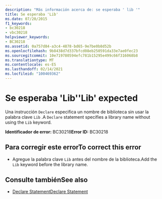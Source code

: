 ```yaml
---
description: "Más información acerca de: se esperaba ' lib '"
title: Se esperaba 'Lib'
ms.date: 07/20/2015
f1_keywords:
- bc30218
- vbc30218
helpviewer_keywords:
- BC30218
ms.assetid: 0a757d84-a3c4-4878-bd65-9e7be0b8d52b
ms.openlocfilehash: 9b8438d7d337bfcd08eb250591da33e7ae0fec23
ms.sourcegitcommit: 10e719780594efc781b15295e499c66f316068b8
ms.translationtype: MT
ms.contentlocale: es-ES
ms.lasthandoff: 02/14/2021
ms.locfileid: "100469362"
---
```

# <a name="lib-expected"></a><span data-ttu-id="2f785-103">Se esperaba 'Lib'</span><span class="sxs-lookup"><span data-stu-id="2f785-103">'Lib' expected</span></span>

<span data-ttu-id="2f785-104">Una instrucción `Declare` especifica un nombre de biblioteca sin usar la palabra clave `Lib` .</span><span class="sxs-lookup"><span data-stu-id="2f785-104">A `Declare` statement specifies a library name without using the `Lib` keyword.</span></span>  
  
 <span data-ttu-id="2f785-105">**Identificador de error:** BC30218</span><span class="sxs-lookup"><span data-stu-id="2f785-105">**Error ID:** BC30218</span></span>  
  
## <a name="to-correct-this-error"></a><span data-ttu-id="2f785-106">Para corregir este error</span><span class="sxs-lookup"><span data-stu-id="2f785-106">To correct this error</span></span>  
  
- <span data-ttu-id="2f785-107">Agregue la palabra clave `Lib` antes del nombre de la biblioteca.</span><span class="sxs-lookup"><span data-stu-id="2f785-107">Add the `Lib` keyword before the library name.</span></span>  
  
## <a name="see-also"></a><span data-ttu-id="2f785-108">Consulte también</span><span class="sxs-lookup"><span data-stu-id="2f785-108">See also</span></span>

- [<span data-ttu-id="2f785-109">Declare Statement</span><span class="sxs-lookup"><span data-stu-id="2f785-109">Declare Statement</span></span>](../language-reference/statements/declare-statement.md)
